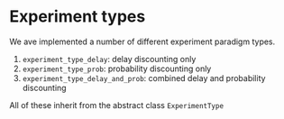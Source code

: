 # Experiment types

We ave implemented a number of different experiment paradigm types.

1. `experiment_type_delay`: delay discounting only
2. `experiment_type_prob`: probability discounting only
3. `experiment_type_delay_and_prob`: combined delay and probability discounting

All of these inherit from the abstract class `ExperimentType`

